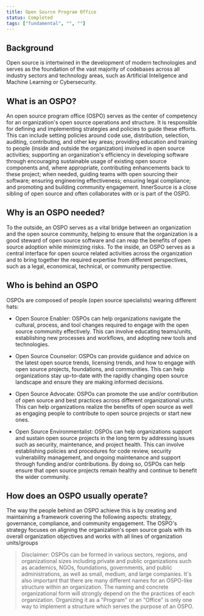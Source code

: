 ```yaml
---
title: Open Source Program Office
status: Completed
tags: ["fundamental", "", ""]
---
```


## Background
Open source is intertwined in the development of modern technologies and serves as the foundation of the vast majority of codebases across all industry sectors and technology areas, 
such as Artificial Inteligence and Machine Learning or Cybersecurity.

## What is an OSPO?

An open source program office (OSPO) serves as the center of competency for an organization's open source operations and structure. It is responsible for defining and implementing strategies and policies to guide these efforts. 
This can include setting policies around code use, distribution, selection, auditing, contributing, and other key areas; providing education and training to people (inside and outside the organization) involved in open source 
activities; supporting an organization's efficiency in developing software through encouraging sustainable usage of existing open source components and, where appropriate, contributing enhancements back to these project; 
when needed, guiding teams with open sourcing their software; ensuring engineering effectiveness; ensuring legal compliance; and promoting and building community engagement. InnerSource is a close sibling of open source 
and often collaborates with or is part of the OSPO.

## Why is an OSPO needed?

To the outside, an OSPO serves as a vital bridge between an organization and the open source community, helping to ensure that the organization is a good steward of open source software and can reap the 
benefits of open source adoption while minimizing risks. To the inside, an OSPO serves as a central interface for open source related activities across the organization and to bring together the required 
expertise from different perspectives, such as a legal, economical, technical, or community perspective.

## Who is behind an OSPO

OSPOs are composed of people (open source specialists) wearing different hats:

* Open Source Enabler: OSPOs can help organizations navigate the cultural, process, and tool changes required to engage with the open source community effectively. 
This can involve educating teams/units, establishing new processes and workflows, and adopting new tools and technologies.

* Open Source Counselor: OSPOs can provide guidance and advice on the latest open source trends, licensing trends, and how to engage with open source projects, foundations, 
and communities. This can help organizations stay up-to-date with the rapidly changing open source landscape and ensure they are making informed decisions.

* Open Source Advocate: OSPOs can promote the use and/or contribution of open source and best practices across different organizational units. This can help organizations 
realize the benefits of open source as well as engaging people to contribute to open source projects or start new ones.

* Open Source Environmentalist: OSPOs can help organizations support and sustain open source projects in the long term by addressing issues such as security, maintenance, 
and project health. This can involve establishing policies and procedures for code review, security vulnerability management, and ongoing maintenance and support 
through funding and/or contributions. By doing so, OSPOs can help ensure that open source projects remain healthy and continue to benefit the wider community.

## How does an OSPO usually operate?

The way the people behind an OSPO achieve this is by creating and maintaining a framework covering the following aspects: strategy, governance, compliance, and community engagement. 
The OSPO's strategy focuses on aligning the organization's open source goals with its overall organization objectives and works with all lines of organization units/groups


> Disclaimer: OSPOs can be formed in various sectors, regions, and organizational sizes including private and public organizations such as academics, NGOs, foundations, governments, and public administrations, 
as well as small, medium, and large companies. It's also important that there are many different names for an OSPO-like structure within an organization. The naming and concrete organizational form will 
strongly depend on the the practices of each organization. Organizing it as a "Program" or an "Office" is only one way to implement a structure which serves the purpose of an OSPO.


